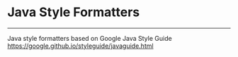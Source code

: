 # Java Style Formatters
---
Java style formatters based on Google Java Style Guide https://google.github.io/styleguide/javaguide.html
